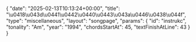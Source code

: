 {
    "date": "2025-02-13T10:13:24+00:00",
    "title": "\u0418\u043d\u0441\u0442\u0440\u0443\u043a\u0446\u0438\u044f",
    "type": "miscellaneous",
    "layout": "songpage",
    "params": {
        "id": "instrukc",
        "tonality": "Am",
        "year": "1994",
        "chordsStartAt": 45,
        "textFinishAtLine": 43
    }
}